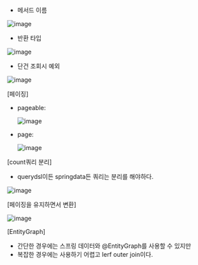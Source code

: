 - 메서드 이름

![image](https://user-images.githubusercontent.com/108928206/195790678-e851e9b8-e949-4c6b-ad51-2bf579883b46.png)

- 반환 타입

![image](https://user-images.githubusercontent.com/108928206/195791010-38c01d31-9b51-4bc5-b1d4-ac31ddd0c689.png)

- 단건 조회시 예외

![image](https://user-images.githubusercontent.com/108928206/195791220-72272770-a9e3-4c38-a30a-06e94a01450d.png)

[페이징]

  - pageable:

    ![image](https://user-images.githubusercontent.com/108928206/195793289-01d6470b-675d-4f9f-8afa-0f2883d47917.png)
    
  - page:

    ![image](https://user-images.githubusercontent.com/108928206/195793456-dd92af29-3e76-4381-b79a-8b8b3106a418.png)

[count쿼리 분리]

  - querydsl이든 springdata든 쿼리는 분리를 해야하다.

  ![image](https://user-images.githubusercontent.com/108928206/195793839-e65ec107-dacb-4a77-bb9d-ca2dcf817bd7.png)

[페이징을 유지하면서 변환]

![image](https://user-images.githubusercontent.com/108928206/195793986-bb0b6889-449b-4ee8-a655-701ac665f462.png)

[EntityGraph]

- 간단한 경우에는 스프링 데이터와 @EntityGraph를 사용할 수 있지만
- 복잡한 경우에는 사용하기 어렵고 lerf outer join이다.
